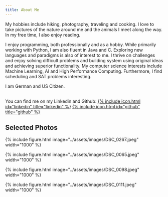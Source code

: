 ```yaml
---
title: About Me
---
```

My hobbies include hiking, photography, traveling and cooking.
I love to take pictures of the nature around me and the animals I meet along the way.
In my free time, I also enjoy reading.

I enjoy programming, both professionally and as a hobby.
While primarily working with Python, I am also fluent in Java and C.
Exploring new languages and paradigms is also of interest to me.
I thrive on challenges and enjoy solving difficult problems and building system using original ideas and achieving superior functionality.
My computer science interests include Machine Learning, AI and High Performance Computing.
Furthermore, I find scheduling and SAT problems interesting.

I am German and US Citizen.

<br>You can find me on my Linkedin and Github: [{% include icon.html id="linkedin" title="linkedin" %}](https://www.linkedin.com/in/martinlschumann/) [{% include icon.html id="github" title="github" %}](https://github.com/martinlschumann/)

## Selected Photos

{% include figure.html image="../assets/images/DSC_0267.jpeg" width="1000" %}

{% include figure.html image="../assets/images/DSC_0065.jpeg" width="1000" %}

{% include figure.html image="../assets/images/DSC_0098.jpeg" width="1000" %}

{% include figure.html image="../assets/images/DSC_0111.jpeg" width="1000" %}
